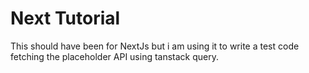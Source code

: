 # Next Tutorial
This should have been for NextJs but i am using it to write a test code fetching the placeholder API using tanstack query.